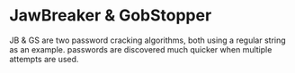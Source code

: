 # JawBreaker & GobStopper

JB & GS are two password cracking algorithms, both using a regular string as an example. passwords are discovered much quicker when multiple attempts are used.
